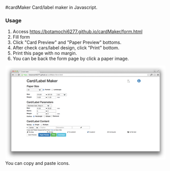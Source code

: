 #cardMaker
Card/label maker in Javascript.

### Usage
1. Access <https://botamochi6277.github.io/cardMaker/form.html>
2. Fill form
3. Click "Card Preview" and "Paper Preview" bottoms.
4. After check cars/label design, click "Print" bottom.
5. Print this page with no margin.
6. You can be back the form page by click a paper image.

![1](./img/copy-icon.png)
You can copy and paste icons.
